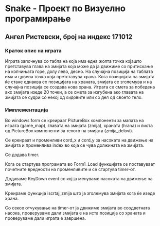 # Snake - Проект по Визуелно програмирање
## Ангел Ристевски, број на индекс 171012
### Краток опис на играта
Играта започнува со табла на која има една жолта точка којашто претставува глава на змијата која може да ја движиме со притискање на копчињата горе, долу лево, десно. 
На случајна позиција на таблата има и црвена точка која претставува храна.
Кога позицијата на змијата ќе стане еднаква со позицијата на храната, змијата се зголемува и на случајна позиција се создава нова храна.
Играта се смета за победена ако змијата изеде 20 точки, а се смета за изгубена ако главата на змијата се судри со некој од ѕидовите или со дел од своето тело.
### Имплементација
Во windows form се креираат PictureBox компоненти за мапата на играта (game_map), главата на змијата (zmija), храната (hrana) и листа од PictureBox компоненти за телото на змијата (zmija_delovi).

Се креираат и променливи cord_x и cord_y за насоката на движење на змијата и променлива index во која се чува должината на змијата.

Се додава timer.

Кога се стартува програмата во Form1_Load функцијата се поставуваат почетните вредности на променливите и се стартува timer-от.

Додаваме KeyDown event со кој ја менуваме насоката на движење на змијата.

Креираме функција iscrtaj_zmija што ја зголемува змијата кога ќе изеде храна.

Со секое отчукување на timer-от ја движиме змијата во соодветната насока, проверуваме дали змијата е на иста позиција со храната и проверуваме дали играта е завршена.
